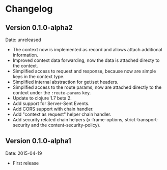 # Changelog #

## Version 0.1.0-alpha2 ##

Date: unreleased

- The context now is implemented as record and allows attach additional information.
- Improved context data forwarding, now the data is attached directy to the context.
- Simplified access to request and response, because now are simple keys in the context type.
- Simplified internal abstraction for get/set headers.
- Simplified access to the route params, now are attached directly to the context under
  the `:route-params` key.
- Update to clojure 1.7 beta 2.
- Add support for Server-Sent Events.
- Add CORS support with chain handler.
- Add "context as request" helper chain handler.
- Add security related chain helpers (x-frame-options, strict-transport-security
  and the content-security-policy).


## Version 0.1.0-alpha1 ##

Date: 2015-04-19

- First release
